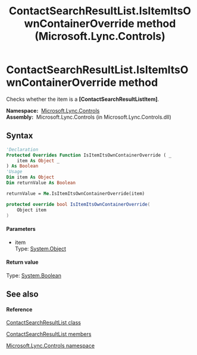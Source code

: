 ﻿---
title: ContactSearchResultList.IsItemItsOwnContainerOverride method  (Microsoft.Lync.Controls)
TOCTitle: 'IsItemItsOwnContainerOverride method '
ms:assetid: M:Microsoft.Lync.Controls.ContactSearchResultList.IsItemItsOwnContainerOverride(System.Object)_DI_3_UC_OCS14MrefLyncWPF
ms:mtpsurl: https://msdn.microsoft.com/en-us/library/microsoft.lync.controls.contactsearchresultlist.isitemitsowncontaineroverride(v=office.15)
ms:contentKeyID: 48599806
ms.date: 07/28/2014
mtps_version: v=office.15
f1_keywords:
- Microsoft.Lync.Controls.ContactSearchResultList.IsItemItsOwnContainerOverride
dev_langs:
- CSharp
- JScript
- VB
- other
---

# ContactSearchResultList.IsItemItsOwnContainerOverride method

Checks whether the item is a **\[ContactSearchResultListItem\]**.

**Namespace:**  [Microsoft.Lync.Controls](microsoft-lync-controls-namespace_1.md)  
**Assembly:**  Microsoft.Lync.Controls (in Microsoft.Lync.Controls.dll)

## Syntax

``` vb
'Declaration
Protected Overrides Function IsItemItsOwnContainerOverride ( _
    item As Object _
) As Boolean
'Usage
Dim item As Object
Dim returnValue As Boolean

returnValue = Me.IsItemItsOwnContainerOverride(item)
```

``` csharp
protected override bool IsItemItsOwnContainerOverride(
    Object item
)
```

#### Parameters

  - item  
    Type: [System.Object](http://msdn2.microsoft.com/en-us/library/e5kfa45b)  

#### Return value

Type: [System.Boolean](http://msdn2.microsoft.com/en-us/library/a28wyd50)  

## See also

#### Reference

[ContactSearchResultList class](contactsearchresultlist-class-microsoft-lync-controls_1.md)

[ContactSearchResultList members](contactsearchresultlist-members-microsoft-lync-controls_1.md)

[Microsoft.Lync.Controls namespace](microsoft-lync-controls-namespace_1.md)

